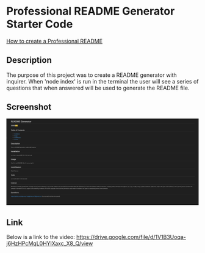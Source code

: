 # Professional README Generator Starter Code

[How to create a Professional README](https://coding-boot-camp.github.io/full-stack/github/professional-readme-guide)

## Description
The purpose of this project was to create a README generator with inquirer. When 'node index' is run in the terminal the user will see a series of questions that when answered will be used to generate the README file.

## Screenshot
![README-Generator](images/readmegenerator.png "README generator image")

## Link
Below is a link to the video:
https://drive.google.com/file/d/1V1B3Uoqa-j6HzHPcMqL0HYlXaxc_X8_Q/view
